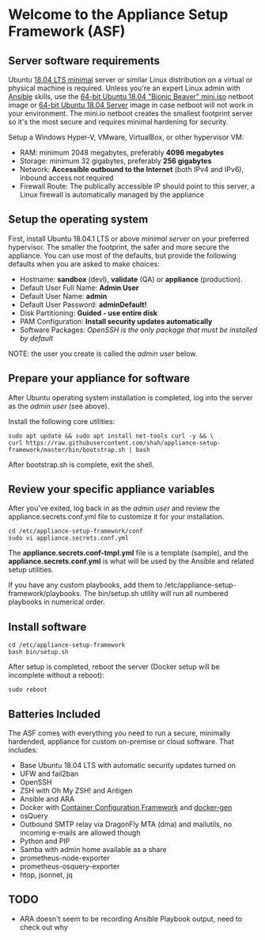 # Welcome to the Appliance Setup Framework (ASF)

## Server software requirements

Ubuntu [18.04 LTS minimal](https://help.ubuntu.com/community/Installation/MinimalCD) server or similar Linux distribution on a virtual or physical machine is required. Unless you're an expert Linux admin with [Ansible](https://www.ansible.com/) skills, use the [64-bit Ubuntu 18.04 "Bionic Beaver" mini.iso](http://archive.ubuntu.com/ubuntu/dists/bionic/main/installer-amd64/current/images/netboot/mini.iso) netboot image or [64-bit Ubuntu 18.04 Server](https://www.ubuntu.com/download/server) image in case netboot will not work in your environment. The mini.io netboot creates the smallest footprint server so it's the most secure and requires minimal hardening for security.

Setup a Windows Hyper-V, VMware, VirtualBox, or other hypervisor VM:

* RAM: minimum 2048  megabytes, preferably **4096 megabytes**
* Storage: minimum 32 gigabytes, preferably **256 gigabytes**
* Network: **Accessible outbound to the Internet** (both IPv4 and IPv6), inbound access not required
* Firewall Route: The publically accessible IP should point to this server, a Linux firewall is automatically managed by the appliance

## Setup the operating system

First, install Ubuntu 18.04.1 LTS or above *minimal server* on your preferred hypervisor. The smaller the footprint, the safer and more secure the appliance. You can use most of the defaults, but provide the following defaults when you are asked to make choices:

* Hostname: **sandbox** (devl), **validate** (QA) or **appliance** (production).
* Default User Full Name: **Admin User**
* Default User Name: **admin**
* Default User Password: **adminDefault!**
* Disk Partitioning: **Guided - use entire disk**
* PAM Configuration: **Install security updates automatically**
* Software Packages: *OpenSSH is the only package that must be installed by default*

NOTE: the user you create is called the *admin user* below. 

## Prepare your appliance for software

After Ubuntu operating system installation is completed, log into the server as the *admin user* (see above).

Install the following core utilities:

    sudo apt update && sudo apt install net-tools curl -y && \
    curl https://raw.githubusercontent.com/shah/appliance-setup-framework/master/bin/bootstrap.sh | bash

After bootstrap.sh is complete, exit the shell.

## Review your specific appliance variables

After you've exited, log back in as the *admin user* and review the appliance.secrets.conf.yml file to customize it for your installation. 

    cd /etc/appliance-setup-framework/conf
    sudo vi appliance.secrets.conf.yml

The **appliance.secrets.conf-tmpl.yml** file is a template (sample), and the **appliance.secrets.conf.yml** is what will be used by the Ansible and related setup utilities.

If you have any custom playbooks, add them to /etc/appliance-setup-framework/playbooks. The bin/setup.sh utility will run all numbered playbooks in numerical order. 

## Install software

    cd /etc/appliance-setup-framework
    bash bin/setup.sh

After setup is completed, reboot the server (Docker setup will be incomplete without a reboot):

    sudo reboot

## Batteries Included

The ASF comes with everything you need to run a secure, minimally hardended, appliance for custom on-premise or cloud software. That includes:

* Base Ubuntu 18.04 LTS with automatic security updates turned on
* UFW and fail2ban
* OpenSSH
* ZSH with Oh My ZSH! and Antigen
* Ansible and ARA
* Docker with [Container Configuration Framework](/shah/container-config-framework) and [docker-gen](https://github.com/jwilder/docker-gen)
* osQuery
* Outbound SMTP relay via DragonFly MTA (dma) and mailutils, no incoming e-mails are allowed though
* Python and PIP
* Samba with admin home available as a share
* prometheus-node-exporter
* prometheus-osquery-exporter
* htop, jsonnet, jq

## TODO

* ARA doesn't seem to be recording Ansible Playbook output, need to check out why
